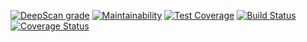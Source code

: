 [![DeepScan grade](https://deepscan.io/api/teams/1220/projects/15464/branches/309377/badge/grade.svg)](https://deepscan.io/dashboard#view=project&tid=1220&pid=15464&bid=309377)
[![Maintainability](https://api.codeclimate.com/v1/badges/94ad41a5961afda83ab6/maintainability)](https://codeclimate.com/github/d-line/spicyRSS/maintainability)
[![Test Coverage](https://api.codeclimate.com/v1/badges/94ad41a5961afda83ab6/test_coverage)](https://codeclimate.com/github/d-line/spicyRSS/test_coverage)
[![Build Status](https://travis-ci.org/d-line/spicyRSS.svg?branch=main)](https://travis-ci.org/d-line/spicyRSS)
[![Coverage Status](https://coveralls.io/repos/github/d-line/spicyRSS/badge.svg?branch=main)](https://coveralls.io/github/d-line/spicyRSS?branch=main)
